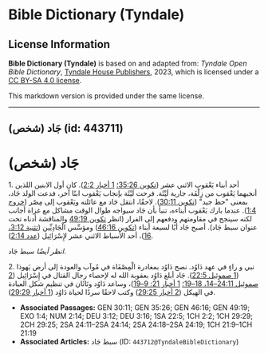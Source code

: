 # Bible Dictionary (Tyndale)

## License Information

**Bible Dictionary (Tyndale)** is based on and adapted from: _Tyndale Open Bible Dictionary_, [Tyndale House Publishers](https://tyndaleopenresources.com/), 2023, which is licensed under a [CC BY-SA 4.0 license](https://creativecommons.org/licenses/by-sa/4.0/legalcode.en).

This markdown version is provided under the same license.



--------------------------------

## جَاد (شخص) (id: 443711)

جَاد (شخص)
==========

1\. أحد أبناء يَعْقوب الاثني عشر ([تكوين 35:26؛](https://ref.ly/Gen35:26) [1 أخبار 2:2](https://ref.ly/1Chr2:2)). كان أول الابنين اللذين أنجبهما يَعْقوب من زِلْفَة، جارية لَيْئَة. فرحت لَيْئَة بإنجاب يَعْقوب ابنًا آخر، فدعت الولد جَاد، بمعنى "حظ جيد" ([تكوين 30:11](https://ref.ly/Gen30:11)). لاحقًا، انتقل جَاد مع عائلته ويَعْقوب إلى مِصْر ([خروج 1:4](https://ref.ly/Exod1:4)). عندما بارك يَعْقوب أبناءه، تنبأ بأن جَاد سيواجه طوال الوقت مشاكل مع غزاة أجانب لكنه سينجح في مقاومتهم ودفعهم إلى الفرار (انظر [تكوين 49:19](https://ref.ly/Gen49:19) والمناقشة أدناه تحت عنوان سبط جَاد). أصبح جَاد أبًا لسبعة أبناء ([تكوين 46:16](https://ref.ly/Gen46:16)) ومؤسِّس الْجَادِيِّين ([تثنية 3:12، 16](https://ref.ly/Deut3:12,Deut3:16))، أحد الأسباط الاثني عشر لإِسْرَائِيل ([عدد 2:14](https://ref.ly/Num2:14)).

*انظر أيضًا* سبط جَاد.

2\. نبي و راءٍ في عهد دَاوُد. نصح دَاوُد بمغادرة الْمِصْفَاة في مُوآب والعودة إلى أرض يَهوذا ([1 صموئيل 22:5](https://ref.ly/1Sam22:5)). جَاد أبلغ دَاوُد بعقوبة الله له لإحصاء رجال القتال في إِسْرَائِيل ([2 صموئيل 24:11–14، 18–19؛](https://ref.ly/2Sam24:11-2Sam24:14,2Sam24:18-2Sam24:19) [1 أخبار 21: 9–19](https://ref.ly/1Chr21:9-1Chr21:19))، وساعد دَاوُد ونَاثَان في تنظيم شكل العبادة في الهيكل ([2 أخبار 29:25](https://ref.ly/2Chr29:25)) وكتب لاحقًا سردًا لحياة دَاوُد ([1 أخبار 29:29](https://ref.ly/1Chr29:29)).

* **Associated Passages:** GEN 30:11; GEN 35:26; GEN 46:16; GEN 49:19; EXO 1:4; NUM 2:14; DEU 3:12; DEU 3:16; 1SA 22:5; 1CH 2:2; 1CH 29:29; 2CH 29:25; 2SA 24:11–2SA 24:14; 2SA 24:18–2SA 24:19; 1CH 21:9–1CH 21:19
* **Associated Articles:** سبط جَاد (ID: `443712@TyndaleBibleDictionary`)

